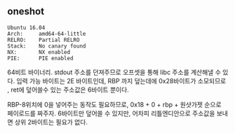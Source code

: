 oneshot
-------
```
Ubuntu 16.04
Arch:     amd64-64-little
RELRO:    Partial RELRO
Stack:    No canary found
NX:       NX enabled
PIE:      PIE enabled
```
64비트 바이너리. stdout 주소를 던져주므로 오프셋을 통해 libc 주소를 계산해낼 수 있다. 
입력 가능 바이트는 2E 바이트인데, RBP 까지 덮는데에 0x28바이트가 소모되므로 , 
ret에 덮어쓸수 있는 주소값은 6바이트 뿐이다. 

RBP-8위치에 0을 넣어주는 동작도 필요하므로, 0x18 + 0 + rbp + 원샷가젯 순으로 페이로드를 짜주자. 
6바이트만 덮어쓸 수 있지만, 어차피 리틀엔디안으로 주소값을 보내면 상위 2바이트는 필요가 없다. 

